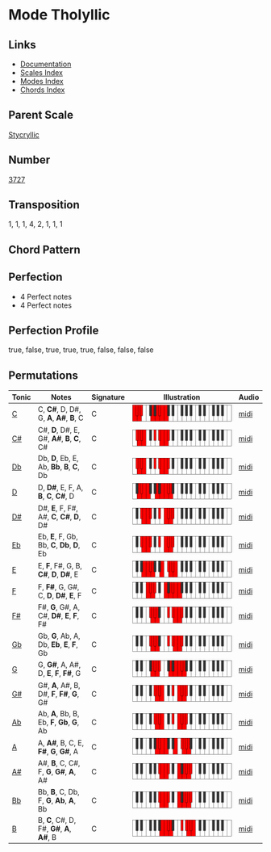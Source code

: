 # Mode Tholyllic

## Links

- [Documentation](README.md)
- [Scales Index](Scales.md)
- [Modes Index](Modes.md)
- [Chords Index](Chords.md)

## Parent Scale

[Stycryllic](ScaleStycryllic.md)

## Number

[3727](https://ianring.com/musictheory/scales/3727)

## Transposition

1, 1, 1, 4, 2, 1, 1, 1

## Chord Pattern



## Perfection

- 4 Perfect notes
- 4 Perfect notes

## Perfection Profile

true, false, true, true, true, false, false, false

## Permutations

| Tonic | Notes | Signature | Illustration | Audio |
|-------|-------|-----------|--------------|-------|
| [C](ModeCNaturalTholyllic.md) | C, **C#**, D, D#, G, **A**, **A#**, **B**, C | C | ![CNaturalTholyllic](ModeCNaturalTholyllic.png) | [midi](https://github.com/edipermadi/music/blob/main/docs/ModeCNaturalTholyllic.mid?raw=true) |
| [C#](ModeCSharpTholyllic.md) | C#, **D**, D#, E, G#, **A#**, **B**, **C**, C# | C | ![CSharpTholyllic](ModeCSharpTholyllic.png) | [midi](https://github.com/edipermadi/music/blob/main/docs/ModeCSharpTholyllic.mid?raw=true) |
| [Db](ModeDFlatTholyllic.md) | Db, **D**, Eb, E, Ab, **Bb**, **B**, **C**, Db | C | ![DFlatTholyllic](ModeDFlatTholyllic.png) | [midi](https://github.com/edipermadi/music/blob/main/docs/ModeDFlatTholyllic.mid?raw=true) |
| [D](ModeDNaturalTholyllic.md) | D, **D#**, E, F, A, **B**, **C**, **C#**, D | C | ![DNaturalTholyllic](ModeDNaturalTholyllic.png) | [midi](https://github.com/edipermadi/music/blob/main/docs/ModeDNaturalTholyllic.mid?raw=true) |
| [D#](ModeDSharpTholyllic.md) | D#, **E**, F, F#, A#, **C**, **C#**, **D**, D# | C | ![DSharpTholyllic](ModeDSharpTholyllic.png) | [midi](https://github.com/edipermadi/music/blob/main/docs/ModeDSharpTholyllic.mid?raw=true) |
| [Eb](ModeEFlatTholyllic.md) | Eb, **E**, F, Gb, Bb, **C**, **Db**, **D**, Eb | C | ![EFlatTholyllic](ModeEFlatTholyllic.png) | [midi](https://github.com/edipermadi/music/blob/main/docs/ModeEFlatTholyllic.mid?raw=true) |
| [E](ModeENaturalTholyllic.md) | E, **F**, F#, G, B, **C#**, **D**, **D#**, E | C | ![ENaturalTholyllic](ModeENaturalTholyllic.png) | [midi](https://github.com/edipermadi/music/blob/main/docs/ModeENaturalTholyllic.mid?raw=true) |
| [F](ModeFNaturalTholyllic.md) | F, **F#**, G, G#, C, **D**, **D#**, **E**, F | C | ![FNaturalTholyllic](ModeFNaturalTholyllic.png) | [midi](https://github.com/edipermadi/music/blob/main/docs/ModeFNaturalTholyllic.mid?raw=true) |
| [F#](ModeFSharpTholyllic.md) | F#, **G**, G#, A, C#, **D#**, **E**, **F**, F# | C | ![FSharpTholyllic](ModeFSharpTholyllic.png) | [midi](https://github.com/edipermadi/music/blob/main/docs/ModeFSharpTholyllic.mid?raw=true) |
| [Gb](ModeGFlatTholyllic.md) | Gb, **G**, Ab, A, Db, **Eb**, **E**, **F**, Gb | C | ![GFlatTholyllic](ModeGFlatTholyllic.png) | [midi](https://github.com/edipermadi/music/blob/main/docs/ModeGFlatTholyllic.mid?raw=true) |
| [G](ModeGNaturalTholyllic.md) | G, **G#**, A, A#, D, **E**, **F**, **F#**, G | C | ![GNaturalTholyllic](ModeGNaturalTholyllic.png) | [midi](https://github.com/edipermadi/music/blob/main/docs/ModeGNaturalTholyllic.mid?raw=true) |
| [G#](ModeGSharpTholyllic.md) | G#, **A**, A#, B, D#, **F**, **F#**, **G**, G# | C | ![GSharpTholyllic](ModeGSharpTholyllic.png) | [midi](https://github.com/edipermadi/music/blob/main/docs/ModeGSharpTholyllic.mid?raw=true) |
| [Ab](ModeAFlatTholyllic.md) | Ab, **A**, Bb, B, Eb, **F**, **Gb**, **G**, Ab | C | ![AFlatTholyllic](ModeAFlatTholyllic.png) | [midi](https://github.com/edipermadi/music/blob/main/docs/ModeAFlatTholyllic.mid?raw=true) |
| [A](ModeANaturalTholyllic.md) | A, **A#**, B, C, E, **F#**, **G**, **G#**, A | C | ![ANaturalTholyllic](ModeANaturalTholyllic.png) | [midi](https://github.com/edipermadi/music/blob/main/docs/ModeANaturalTholyllic.mid?raw=true) |
| [A#](ModeASharpTholyllic.md) | A#, **B**, C, C#, F, **G**, **G#**, **A**, A# | C | ![ASharpTholyllic](ModeASharpTholyllic.png) | [midi](https://github.com/edipermadi/music/blob/main/docs/ModeASharpTholyllic.mid?raw=true) |
| [Bb](ModeBFlatTholyllic.md) | Bb, **B**, C, Db, F, **G**, **Ab**, **A**, Bb | C | ![BFlatTholyllic](ModeBFlatTholyllic.png) | [midi](https://github.com/edipermadi/music/blob/main/docs/ModeBFlatTholyllic.mid?raw=true) |
| [B](ModeBNaturalTholyllic.md) | B, **C**, C#, D, F#, **G#**, **A**, **A#**, B | C | ![BNaturalTholyllic](ModeBNaturalTholyllic.png) | [midi](https://github.com/edipermadi/music/blob/main/docs/ModeBNaturalTholyllic.mid?raw=true) |
